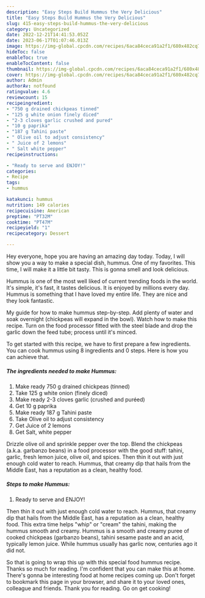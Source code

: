 ```yaml
---
description: "Easy Steps Build Hummus the Very Delicious"
title: "Easy Steps Build Hummus the Very Delicious"
slug: 415-easy-steps-build-hummus-the-very-delicious
category: Uncategorized
date: 2022-12-21T14:41:53.052Z
date: 2023-06-17T01:07:46.013Z
image: https://img-global.cpcdn.com/recipes/6aca84ceca91a2f1/680x482cq70/hummus-recipe-main-photo.jpg
hideToc: false
enableToc: true
enableTocContent: false
thumbnail: https://img-global.cpcdn.com/recipes/6aca84ceca91a2f1/680x482cq70/hummus-recipe-main-photo.jpg
cover: https://img-global.cpcdn.com/recipes/6aca84ceca91a2f1/680x482cq70/hummus-recipe-main-photo.jpg
author: Admin
authorAv: notfound
ratingvalue: 4.6
reviewcount: 15
recipeingredient:
- "750 g drained chickpeas tinned"
- "125 g white onion finely diced"
- "2-3 cloves garlic crushed and pured"
- "10 g paprika"
- "187 g Tahini paste"
- " Olive oil to adjust consistency"
- " Juice of 2 lemons"
- " Salt white pepper"
recipeinstructions:

- "Ready to serve and ENJOY!"
categories:
- Recipe
tags:
- hummus

katakunci: hummus 
nutrition: 149 calories
recipecuisine: American
preptime: "PT32M"
cooktime: "PT47M"
recipeyield: "1"
recipecategory: Dessert

---
```



Hey everyone, hope you are having an amazing day today. Today, I will show you a way to make a special dish, hummus. One of my favorites. This time, I will make it a little bit tasty. This is gonna smell and look delicious.

Hummus is one of the most well liked of current trending foods in the world. It's simple, it's fast, it tastes delicious. It is enjoyed by millions every day. Hummus is something that I have loved my entire life. They are nice and they look fantastic.

My guide for how to make hummus step-by-step. Add plenty of water and soak overnight (chickpeas will expand in the bowl). Watch how to make this recipe. Turn on the food processor fitted with the steel blade and drop the garlic down the feed tube; process until it&#39;s minced.


To get started with this recipe, we have to first prepare a few ingredients. You can cook hummus using 8 ingredients and 0 steps. Here is how you can achieve that.

<!--inarticleads1-->

##### The ingredients needed to make Hummus:

1. Make ready 750 g drained chickpeas (tinned)
1. Take 125 g white onion (finely diced)
1. Make ready 2-3 cloves garlic (crushed and puréed)
1. Get 10 g paprika
1. Make ready 187 g Tahini paste
1. Take  Olive oil to adjust consistency
1. Get  Juice of 2 lemons
1. Get  Salt, white pepper


Drizzle olive oil and sprinkle pepper over the top. Blend the chickpeas (a.k.a. garbanzo beans) in a food processor with the good stuff: tahini, garlic, fresh lemon juice, olive oil, and spices. Then thin it out with just enough cold water to reach. Hummus, that creamy dip that hails from the Middle East, has a reputation as a clean, healthy food. 

<!--inarticleads2-->

##### Steps to make Hummus:


1. Ready to serve and ENJOY!

Then thin it out with just enough cold water to reach. Hummus, that creamy dip that hails from the Middle East, has a reputation as a clean, healthy food. This extra time helps &#34;whip&#34; or &#34;cream&#34; the tahini, making the hummus smooth and creamy. Hummus is a smooth and creamy puree of cooked chickpeas (garbanzo beans), tahini sesame paste and an acid, typically lemon juice. While hummus usually has garlic now, centuries ago it did not. 

So that is going to wrap this up with this special food hummus recipe. Thanks so much for reading. I'm confident that you can make this at home. There's gonna be interesting food at home recipes coming up. Don't forget to bookmark this page in your browser, and share it to your loved ones, colleague and friends. Thank you for reading. Go on get cooking!

